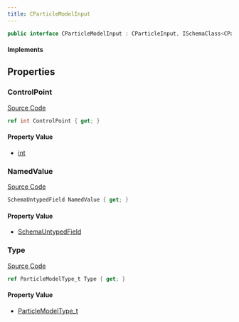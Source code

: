 ```yaml
---
title: CParticleModelInput
---
```


```csharp
public interface CParticleModelInput : CParticleInput, ISchemaClass<CParticleInput>, ISchemaClass<CParticleModelInput>, ISchemaField, ISchemaClass, INativeHandle
```

#### Implements

## Properties

### ControlPoint

[Source Code](https://github.com/swiftly-solution/swiftlys2/blob/beta/managed/src/SwiftlyS2.Generated/Schemas/Interfaces/CParticleModelInput.cs#L21)

```csharp
ref int ControlPoint { get; }
```

#### Property Value

- [int](https://learn.microsoft.com/dotnet/api/system.int32)

### NamedValue

[Source Code](https://github.com/swiftly-solution/swiftlys2/blob/beta/managed/src/SwiftlyS2.Generated/Schemas/Interfaces/CParticleModelInput.cs#L19)

```csharp
SchemaUntypedField NamedValue { get; }
```

#### Property Value

- [SchemaUntypedField](/docs/api/shared/schemas/schemauntypedfield)

### Type

[Source Code](https://github.com/swiftly-solution/swiftlys2/blob/beta/managed/src/SwiftlyS2.Generated/Schemas/Interfaces/CParticleModelInput.cs#L16)

```csharp
ref ParticleModelType_t Type { get; }
```

#### Property Value

- [ParticleModelType_t](/docs/api/shared/schemadefinitions/particlemodeltype_t)

